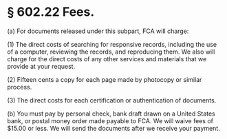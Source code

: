 # § 602.22   Fees.

(a) For documents released under this subpart, FCA will charge:


(1) The direct costs of searching for responsive records, including the use of a computer, reviewing the records, and reproducing them. We also will charge for the direct costs of any other services and materials that we provide at your request.


(2) Fifteen cents a copy for each page made by photocopy or similar process.


(3) The direct costs for each certification or authentication of documents.


(b) You must pay by personal check, bank draft drawn on a United States bank, or postal money order made payable to FCA. We will waive fees of $15.00 or less. We will send the documents after we receive your payment.




